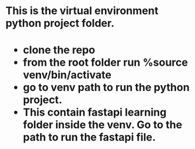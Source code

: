 <h1>This is the virtual environment python project folder.<h1/>

- clone the repo
- from the root folder run %source venv/bin/activate
- go to venv path to run the python project.
- This contain fastapi learning folder inside the venv. Go to the path to run the fastapi file.
